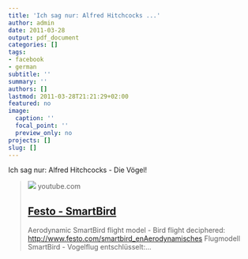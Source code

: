 ```yaml
---
title: 'Ich sag nur: Alfred Hitchcocks ...'
author: admin
date: 2011-03-28
output: pdf_document
categories: []
tags:
- facebook
- german
subtitle: ''
summary: ''
authors: []
lastmod: 2011-03-28T21:21:29+02:00
featured: no
image:
  caption: ''
  focal_point: ''
  preview_only: no
projects: []
slug: []
---
```

Ich sag nur: Alfred Hitchcocks - Die Vögel!
> [![](https://i.ytimg.com/vi/nnR8fDW3Ilo/hqdefault.jpg)](http://www.youtube.com/watch?v=nnR8fDW3Ilo)
> youtube.com
> ## [Festo - SmartBird](http://www.youtube.com/watch?v=nnR8fDW3Ilo)
>
>Aerodynamic SmartBird flight model - Bird flight deciphered: http://www.festo.com/smartbird_enAerodynamisches Flugmodell SmartBird - Vogelflug entschlüsselt:...

